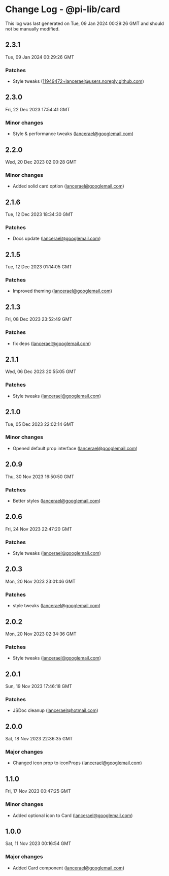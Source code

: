 # Change Log - @pi-lib/card

This log was last generated on Tue, 09 Jan 2024 00:29:26 GMT and should not be manually modified.

<!-- Start content -->

## 2.3.1

Tue, 09 Jan 2024 00:29:26 GMT

### Patches

- Style tweaks (11949472+lancerael@users.noreply.github.com)

## 2.3.0

Fri, 22 Dec 2023 17:54:41 GMT

### Minor changes

- Style & performance tweaks (lancerael@googlemail.com)

## 2.2.0

Wed, 20 Dec 2023 02:00:28 GMT

### Minor changes

- Added solid card option (lancerael@googlemail.com)

## 2.1.6

Tue, 12 Dec 2023 18:34:30 GMT

### Patches

- Docs update (lancerael@googlemail.com)

## 2.1.5

Tue, 12 Dec 2023 01:14:05 GMT

### Patches

- Improved theming (lancerael@googlemail.com)

## 2.1.3

Fri, 08 Dec 2023 23:52:49 GMT

### Patches

- fix deps (lancerael@googlemail.com)

## 2.1.1

Wed, 06 Dec 2023 20:55:05 GMT

### Patches

- Style tweaks (lancerael@googlemail.com)

## 2.1.0

Tue, 05 Dec 2023 22:02:14 GMT

### Minor changes

- Opened default prop interface (lancerael@googlemail.com)

## 2.0.9

Thu, 30 Nov 2023 16:50:50 GMT

### Patches

- Better styles (lancerael@googlemail.com)

## 2.0.6

Fri, 24 Nov 2023 22:47:20 GMT

### Patches

- Style tweaks (lancerael@googlemail.com)

## 2.0.3

Mon, 20 Nov 2023 23:01:46 GMT

### Patches

- style tweaks (lancerael@googlemail.com)

## 2.0.2

Mon, 20 Nov 2023 02:34:36 GMT

### Patches

- Style tweaks (lancerael@googlemail.com)

## 2.0.1

Sun, 19 Nov 2023 17:46:18 GMT

### Patches

- JSDoc cleanup (lancerael@hotmail.com)

## 2.0.0

Sat, 18 Nov 2023 22:36:35 GMT

### Major changes

- Changed icon prop to iconProps (lancerael@googlemail.com)

## 1.1.0

Fri, 17 Nov 2023 00:47:25 GMT

### Minor changes

- Added optional icon to Card (lancerael@googlemail.com)

## 1.0.0

Sat, 11 Nov 2023 00:16:54 GMT

### Major changes

- Added Card component (lancerael@googlemail.com)
